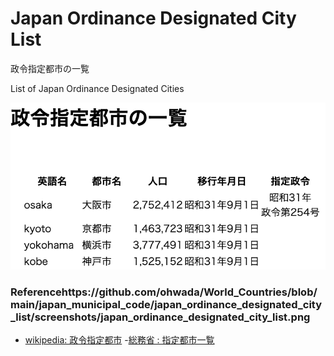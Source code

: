 Japan Ordinance Designated City List
===============

政令指定都市の一覧

List of Japan Ordinance Designated Cities

![japan ordinance designated city list](https://github.com/ohwada/World_Countries/blob/main/japan_municipal_code/japan_ordinance_designated_city_list/screenshots/japan_ordinance_designated_city_list.png)

### Referencehttps://github.com/ohwada/World_Countries/blob/main/japan_municipal_code/japan_ordinance_designated_city_list/screenshots/japan_ordinance_designated_city_list.png

- [wikipedia: 政令指定都市](https://ja.wikipedia.org/wiki/%E6%94%BF%E4%BB%A4%E6%8C%87%E5%AE%9A%E9%83%BD%E5%B8%82)
-[総務省 : 指定都市一覧](https://www.soumu.go.jp/main_sosiki/jichi_gyousei/bunken/shitei_toshi-ichiran.html)



